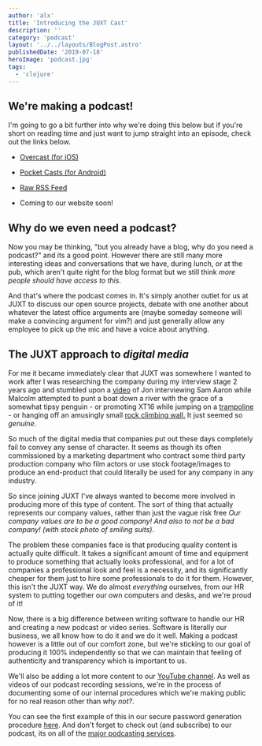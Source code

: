 ```yaml
---
author: 'alx'
title: 'Introducing the JUXT Cast'
description: ''
category: 'podcast'
layout: '../../layouts/BlogPost.astro'
publishedDate: '2019-07-18'
heroImage: 'podcast.jpg'
tags:
  - 'clojure'
---
```


## We're making a podcast!

I'm going to go a bit further into why we're doing this below but if
you're short on reading time and just want to jump straight into an
episode, check out the links below.

- [Overcast (for iOS)](https://overcast.fm/itunes1471141263/juxt-cast)

- [Pocket Casts (for Android)](https://pca.st/0n5o)

- [Raw RSS Feed](http://feeds.feedburner.com/JuxtCast)

- Coming to our website soon!

## Why do we even need a podcast?

Now you may be thinking, \"but you already have a blog, why do you need
a podcast?\" and its a good point. However there are still many more
interesting ideas and conversations that we have, during lunch, or at
the pub, which aren't quite right for the blog format but we still think
_more people should have access to this_.

And that's where the podcast comes in. It's simply another outlet for us
at JUXT to discuss our open source projects, debate with one another
about whatever the latest office arguments are (maybe someday someone
will make a convincing argument for vim?) and just generally allow any
employee to pick up the mic and have a voice about anything.

## The JUXT approach to _digital media_

For me it became immediately clear that JUXT was somewhere I wanted to
work after I was researching the company during my interview stage 2
years ago and stumbled upon a
[video](https://www.youtube.com/watch?v=vIDjyTnocMU) of Jon interviewing
Sam Aaron while Malcolm attempted to punt a boat down a river with the
grace of a somewhat tipsy penguin - or promoting XT16 while jumping on a
[trampoline](https://www.youtube.com/watch?v=f1Ip7bGlnb4) - or hanging
off an amusingly small [rock climbing
wall.](https://www.youtube.com/watch?v=Rlv24H-MI6g) It just seemed so
_genuine_.

So much of the digital media that companies put out these days
completely fail to convey any sense of character. It seems as though its
often commissioned by a marketing department who contract some third
party production company who film actors or use stock footage/images to
produce an end-product that could literally be used for any company in
any industry.

So since joining JUXT I've always wanted to become more involved in
producing more of this type of content. The sort of thing that actually
represents our company values, rather than just the vague risk free _Our
company values are to be a good company! And also to not be a bad
company! (with stock photo of smiling suits)_.

The problem these companies face is that producing quality content is
actually quite difficult. It takes a significant amount of time and
equipment to produce something that actually looks professional, and for
a lot of companies a professional look and feel is a necessity, and its
significantly cheaper for them just to hire some professionals to do it
for them. However, this isn't the JUXT way. We do almost _everything_
ourselves, from our HR system to putting together our own computers and
desks, and we're proud of it!

Now, there is a big difference between writing software to handle our HR
and creating a new podcast or video series. Software is literally our
business, we all know how to do it and we do it well. Making a podcast
however is a little out of our comfort zone, but we're sticking to our
goal of producing it 100% independently so that we can maintain that
feeling of authenticity and transparency which is important to us.

We'll also be adding a lot more content to our [YouTube
channel](https://www.youtube.com/channel/UC5G6p4wwKuDKZsgDrbp5j5A?view_as=subscriber).
As well as videos of our podcast recording sessions, we're in the
process of documenting some of our internal procedures which we're
making public for no real reason other than _why not?_.

You can see the first example of this in our secure password generation
procedure [here](https://www.youtube.com/watch?v=pHwYgTX9tNs). And don't
forget to check out (and subscribe) to our podcast, its on all of the
[major podcasting
services](https://overcast.fm/itunes1471141263/juxt-cast).
